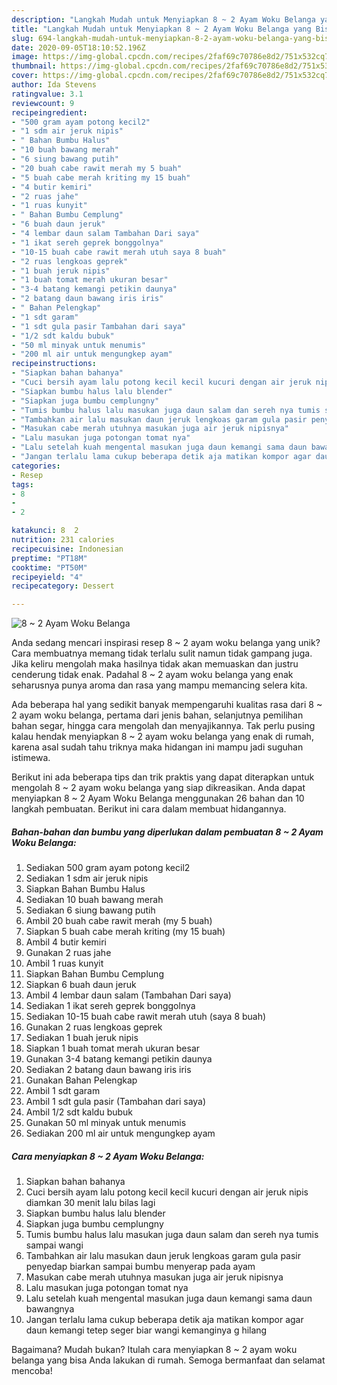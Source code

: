 ```yaml
---
description: "Langkah Mudah untuk Menyiapkan 8 ~ 2 Ayam Woku Belanga yang Bisa Manjain Lidah"
title: "Langkah Mudah untuk Menyiapkan 8 ~ 2 Ayam Woku Belanga yang Bisa Manjain Lidah"
slug: 694-langkah-mudah-untuk-menyiapkan-8-2-ayam-woku-belanga-yang-bisa-manjain-lidah
date: 2020-09-05T18:10:52.196Z
image: https://img-global.cpcdn.com/recipes/2faf69c70786e8d2/751x532cq70/8-2-ayam-woku-belanga-foto-resep-utama.jpg
thumbnail: https://img-global.cpcdn.com/recipes/2faf69c70786e8d2/751x532cq70/8-2-ayam-woku-belanga-foto-resep-utama.jpg
cover: https://img-global.cpcdn.com/recipes/2faf69c70786e8d2/751x532cq70/8-2-ayam-woku-belanga-foto-resep-utama.jpg
author: Ida Stevens
ratingvalue: 3.1
reviewcount: 9
recipeingredient:
- "500 gram ayam potong kecil2"
- "1 sdm air jeruk nipis"
- " Bahan Bumbu Halus"
- "10 buah bawang merah"
- "6 siung bawang putih"
- "20 buah cabe rawit merah my 5 buah"
- "5 buah cabe merah kriting my 15 buah"
- "4 butir kemiri"
- "2 ruas jahe"
- "1 ruas kunyit"
- " Bahan Bumbu Cemplung"
- "6 buah daun jeruk"
- "4 lembar daun salam Tambahan Dari saya"
- "1 ikat sereh geprek bonggolnya"
- "10-15 buah cabe rawit merah utuh saya 8 buah"
- "2 ruas lengkoas geprek"
- "1 buah jeruk nipis"
- "1 buah tomat merah ukuran besar"
- "3-4 batang kemangi petikin daunya"
- "2 batang daun bawang iris iris"
- " Bahan Pelengkap"
- "1 sdt garam"
- "1 sdt gula pasir Tambahan dari saya"
- "1/2 sdt kaldu bubuk"
- "50 ml minyak untuk menumis"
- "200 ml air untuk mengungkep ayam"
recipeinstructions:
- "Siapkan bahan bahanya"
- "Cuci bersih ayam lalu potong kecil kecil kucuri dengan air jeruk nipis diamkan 30 menit lalu bilas lagi"
- "Siapkan bumbu halus lalu blender"
- "Siapkan juga bumbu cemplungny"
- "Tumis bumbu halus lalu masukan juga daun salam dan sereh nya tumis sampai wangi"
- "Tambahkan air lalu masukan daun jeruk lengkoas garam gula pasir penyedap biarkan sampai bumbu menyerap pada ayam"
- "Masukan cabe merah utuhnya masukan juga air jeruk nipisnya"
- "Lalu masukan juga potongan tomat nya"
- "Lalu setelah kuah mengental masukan juga daun kemangi sama daun bawangnya"
- "Jangan terlalu lama cukup beberapa detik aja matikan kompor agar daun kemangi tetep seger biar wangi kemanginya g hilang"
categories:
- Resep
tags:
- 8
- 
- 2

katakunci: 8  2 
nutrition: 231 calories
recipecuisine: Indonesian
preptime: "PT18M"
cooktime: "PT50M"
recipeyield: "4"
recipecategory: Dessert

---
```



![8 ~ 2 Ayam Woku Belanga](https://img-global.cpcdn.com/recipes/2faf69c70786e8d2/751x532cq70/8-2-ayam-woku-belanga-foto-resep-utama.jpg)

Anda sedang mencari inspirasi resep 8 ~ 2 ayam woku belanga yang unik? Cara membuatnya memang tidak terlalu sulit namun tidak gampang juga. Jika keliru mengolah maka hasilnya tidak akan memuaskan dan justru cenderung tidak enak. Padahal 8 ~ 2 ayam woku belanga yang enak seharusnya punya aroma dan rasa yang mampu memancing selera kita.

Ada beberapa hal yang sedikit banyak mempengaruhi kualitas rasa dari 8 ~ 2 ayam woku belanga, pertama dari jenis bahan, selanjutnya pemilihan bahan segar, hingga cara mengolah dan menyajikannya. Tak perlu pusing kalau hendak menyiapkan 8 ~ 2 ayam woku belanga yang enak di rumah, karena asal sudah tahu triknya maka hidangan ini mampu jadi suguhan istimewa.




Berikut ini ada beberapa tips dan trik praktis yang dapat diterapkan untuk mengolah 8 ~ 2 ayam woku belanga yang siap dikreasikan. Anda dapat menyiapkan 8 ~ 2 Ayam Woku Belanga menggunakan 26 bahan dan 10 langkah pembuatan. Berikut ini cara dalam membuat hidangannya.

<!--inarticleads1-->

##### Bahan-bahan dan bumbu yang diperlukan dalam pembuatan 8 ~ 2 Ayam Woku Belanga:

1. Sediakan 500 gram ayam potong kecil2
1. Sediakan 1 sdm air jeruk nipis
1. Siapkan  Bahan Bumbu Halus
1. Sediakan 10 buah bawang merah
1. Sediakan 6 siung bawang putih
1. Ambil 20 buah cabe rawit merah (my 5 buah)
1. Siapkan 5 buah cabe merah kriting (my 15 buah)
1. Ambil 4 butir kemiri
1. Gunakan 2 ruas jahe
1. Ambil 1 ruas kunyit
1. Siapkan  Bahan Bumbu Cemplung
1. Siapkan 6 buah daun jeruk
1. Ambil 4 lembar daun salam (Tambahan Dari saya)
1. Sediakan 1 ikat sereh geprek bonggolnya
1. Sediakan 10-15 buah cabe rawit merah utuh (saya 8 buah)
1. Gunakan 2 ruas lengkoas geprek
1. Sediakan 1 buah jeruk nipis
1. Siapkan 1 buah tomat merah ukuran besar
1. Gunakan 3-4 batang kemangi petikin daunya
1. Sediakan 2 batang daun bawang iris iris
1. Gunakan  Bahan Pelengkap
1. Ambil 1 sdt garam
1. Ambil 1 sdt gula pasir (Tambahan dari saya)
1. Ambil 1/2 sdt kaldu bubuk
1. Gunakan 50 ml minyak untuk menumis
1. Sediakan 200 ml air untuk mengungkep ayam




<!--inarticleads2-->

##### Cara menyiapkan 8 ~ 2 Ayam Woku Belanga:

1. Siapkan bahan bahanya
1. Cuci bersih ayam lalu potong kecil kecil kucuri dengan air jeruk nipis diamkan 30 menit lalu bilas lagi
1. Siapkan bumbu halus lalu blender
1. Siapkan juga bumbu cemplungny
1. Tumis bumbu halus lalu masukan juga daun salam dan sereh nya tumis sampai wangi
1. Tambahkan air lalu masukan daun jeruk lengkoas garam gula pasir penyedap biarkan sampai bumbu menyerap pada ayam
1. Masukan cabe merah utuhnya masukan juga air jeruk nipisnya
1. Lalu masukan juga potongan tomat nya
1. Lalu setelah kuah mengental masukan juga daun kemangi sama daun bawangnya
1. Jangan terlalu lama cukup beberapa detik aja matikan kompor agar daun kemangi tetep seger biar wangi kemanginya g hilang




Bagaimana? Mudah bukan? Itulah cara menyiapkan 8 ~ 2 ayam woku belanga yang bisa Anda lakukan di rumah. Semoga bermanfaat dan selamat mencoba!

